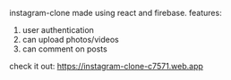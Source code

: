 instagram-clone
made using react and firebase.
features:
1. user authentication
2. can upload photos/videos
3. can comment on posts

check it out:
https://instagram-clone-c7571.web.app
